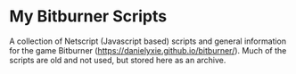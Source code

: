 # My Bitburner Scripts
A collection of Netscript (Javascript based) scripts and general information for the game Bitburner (https://danielyxie.github.io/bitburner/). 
Much of the scripts are old and not used, but stored here as an archive. 

